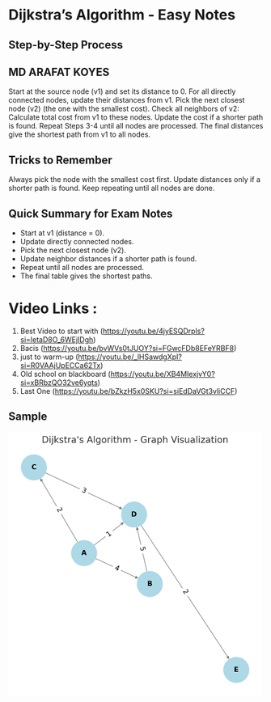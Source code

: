 # Dijkstra’s Algorithm - Easy Notes

## Step-by-Step Process

## MD ARAFAT KOYES

Start at the source node (v1) and set its distance to 0.
For all directly connected nodes, update their distances from v1.
Pick the next closest node (v2) (the one with the smallest cost).
Check all neighbors of v2:
Calculate total cost from v1 to these nodes.
Update the cost if a shorter path is found.
Repeat Steps 3-4 until all nodes are processed.
The final distances give the shortest path from v1 to all nodes.

## Tricks to Remember
Always pick the node with the smallest cost first.
Update distances only if a shorter path is found.
Keep repeating until all nodes are done.

## Quick Summary for Exam Notes
- Start at v1 (distance = 0).
- Update directly connected nodes.
- Pick the next closest node (v2).
- Update neighbor distances if a shorter path is found.
- Repeat until all nodes are processed.
- The final table gives the shortest paths.

# Video Links : 
1) Best Video to start with (https://youtu.be/4jyESQDrpls?si=letaD8O_6WEjIDgh)
2) Bacis (https://youtu.be/bvWVs0tJUOY?si=FGwcFDb8EFeYRBF8)
3) just to warm-up (https://youtu.be/_lHSawdgXpI?si=R0VAAjUpECCa62Tx)
4) Old school on blackboard (https://youtu.be/XB4MIexjvY0?si=xBRbzQO32ve6yqts)
5) Last One (https://youtu.be/bZkzH5x0SKU?si=siEdDaVGt3vliCCF)

## Sample 
<p><img src="https://github.com/arafdewann/DSA456_Notes/blob/main/Dijkstra's%20Algorithm/sample1.png" alt="MD ARAFAT KOYES" width="500px"/><p>
